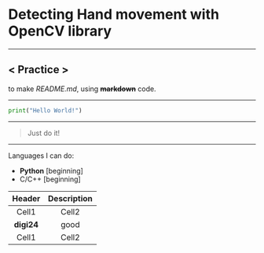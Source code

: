 # Detecting Hand movement with OpenCV library

___

## < Practice >

to make *README.md*, using **~~markdown~~** code.

___

```py
print("Hello World!")
```

___

> Just do it!

___


Languages I can do:
 * **Python** [beginning]
 * C/C++  [beginning]

|Header|Description|
|:--:|:--:|
|Cell1|Cell2|
|**digi24**|good|
|Cell1|Cell2|
